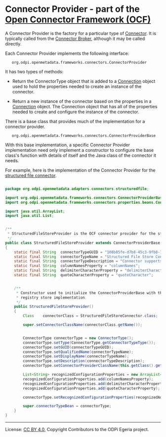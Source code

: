 <!-- SPDX-License-Identifier: CC-BY-4.0 -->
<!-- Copyright Contributors to the ODPi Egeria project. -->

# Connector Provider - part of the [Open Connector Framework (OCF)](../README.md)

A Connector Provider is the factory for a particular type of [Connector](connector.md).  It is typically
called from the [Connector Broker](connector-broker.md), although it may be called directly.

Each Connector Provider implements the following interface:

```
   org.odpi.openmetadata.frameworks.connectors.ConnectorProvider
```

It has two types of methods:

* Return the ConnectorType object that is added to a [Connection](connection.md) object used to
hold the properties needed to create an instance of the connector.

* Return a new instance of the connector based on the properties in a [Connection](connection.md) object.
The Connection object that has all of the properties
needed to create and configure the instance of the connector.

There is a base class that provides much of the implementation for a connector provider.

```
   org.odpi.openmetadata.frameworks.connectors.ConnectorProviderBase
```

With this base implementation, a specific Connector Provider implementation need only implement a constructor to
configure the base class's function with details of itself and the Java class of the connector it needs.

For example, here is the implementation of the Connector Provider for the
[structured file connector](../../../../adapters/open-connectors/data-store-connectors/structured-file-connector/README.md).

```java

package org.odpi.openmetadata.adapters.connectors.structuredfile;

import org.odpi.openmetadata.frameworks.connectors.ConnectorProviderBase;
import org.odpi.openmetadata.frameworks.connectors.properties.beans.ConnectorType;

import java.util.ArrayList;
import java.util.List;


/**
 * StructuredFileStoreProvider is the OCF connector provider for the structured file store connector.
 */
public class StructuredFileStoreProvider extends ConnectorProviderBase
{
    static final String  connectorTypeGUID = "108b85fe-d7b8-45c3-9fb8-742ac4e4fb14";
    static final String  connectorTypeName = "Structured File Store Connector";
    static final String  connectorTypeDescription = "Connector supports storing of the open metadata cohort registry in a file.";
    static final String  columnNamesProperty = "columnNames";
    static final String  delimiterCharacterProperty = "delimiterCharacter";
    static final String  quoteCharacterProperty = "quoteCharacter";


    /**
     * Constructor used to initialize the ConnectorProviderBase with the Java class name of the specific
     * registry store implementation.
     */
    public StructuredFileStoreProvider()
    {
        Class    connectorClass = StructuredFileStoreConnector.class;

        super.setConnectorClassName(connectorClass.getName());


        ConnectorType connectorType = new ConnectorType();
        connectorType.setType(ConnectorType.getConnectorTypeType());
        connectorType.setGUID(connectorTypeGUID);
        connectorType.setQualifiedName(connectorTypeName);
        connectorType.setDisplayName(connectorTypeName);
        connectorType.setDescription(connectorTypeDescription);
        connectorType.setConnectorProviderClassName(this.getClass().getName());

        List<String> recognizedConfigurationProperties = new ArrayList<>();
        recognizedConfigurationProperties.add(columnNamesProperty);
        recognizedConfigurationProperties.add(delimiterCharacterProperty);
        recognizedConfigurationProperties.add(quoteCharacterProperty);

        connectorType.setRecognizedConfigurationProperties(recognizedAdditionalProperties);

        super.connectorTypeBean = connectorType;
    }
}
```

----
License: [CC BY 4.0](https://creativecommons.org/licenses/by/4.0/),
Copyright Contributors to the ODPi Egeria project.